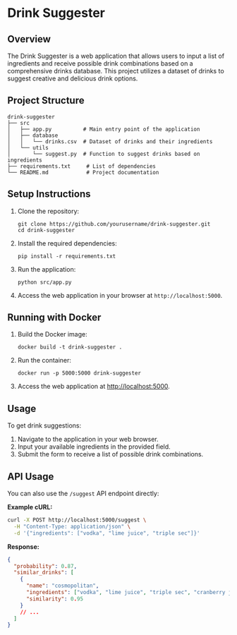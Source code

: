 # Drink Suggester

## Overview
The Drink Suggester is a web application that allows users to input a list of ingredients and receive possible drink combinations based on a comprehensive drinks database. This project utilizes a dataset of drinks to suggest creative and delicious drink options.

## Project Structure
```
drink-suggester
├── src
│   ├── app.py          # Main entry point of the application
│   ├── database
│   │   └── drinks.csv  # Dataset of drinks and their ingredients
│   └── utils
│       └── suggest.py  # Function to suggest drinks based on ingredients
├── requirements.txt     # List of dependencies
└── README.md            # Project documentation
```

## Setup Instructions
1. Clone the repository:
   ```
   git clone https://github.com/yourusername/drink-suggester.git
   cd drink-suggester
   ```

2. Install the required dependencies:
   ```
   pip install -r requirements.txt
   ```

3. Run the application:
   ```
   python src/app.py
   ```

4. Access the web application in your browser at `http://localhost:5000`.

## Running with Docker

1. Build the Docker image:
   ```
   docker build -t drink-suggester .
   ```

2. Run the container:
   ```
   docker run -p 5000:5000 drink-suggester
   ```

3. Access the web application at [http://localhost:5000](http://localhost:5000).

## Usage
To get drink suggestions:
1. Navigate to the application in your web browser.
2. Input your available ingredients in the provided field.
3. Submit the form to receive a list of possible drink combinations.

## API Usage

You can also use the `/suggest` API endpoint directly:

**Example cURL:**
```sh
curl -X POST http://localhost:5000/suggest \
  -H "Content-Type: application/json" \
  -d '{"ingredients": ["vodka", "lime juice", "triple sec"]}'
```

**Response:**
```json
{
  "probability": 0.87,
  "similar_drinks": [
    {
      "name": "cosmopolitan",
      "ingredients": ["vodka", "lime juice", "triple sec", "cranberry juice"],
      "similarity": 0.95
    }
    // ...
  ]
}
```